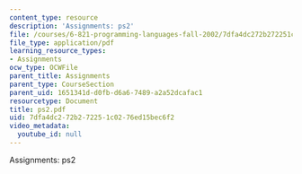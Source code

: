 ```yaml
---
content_type: resource
description: 'Assignments: ps2'
file: /courses/6-821-programming-languages-fall-2002/7dfa4dc272b272251c0276ed15bec6f2_ps2.pdf
file_type: application/pdf
learning_resource_types:
- Assignments
ocw_type: OCWFile
parent_title: Assignments
parent_type: CourseSection
parent_uid: 1651341d-d0fb-d6a6-7489-a2a52dcafac1
resourcetype: Document
title: ps2.pdf
uid: 7dfa4dc2-72b2-7225-1c02-76ed15bec6f2
video_metadata:
  youtube_id: null
---
```

Assignments: ps2

